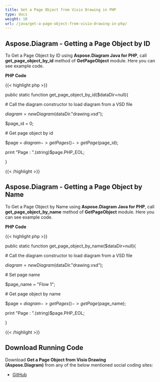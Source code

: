 ```yaml
---
title: Get a Page Object from Visio Drawing in PHP
type: docs
weight: 10
url: /java/get-a-page-object-from-visio-drawing-in-php/
---
```


## **Aspose.Diagram - Getting a Page Object by ID**
To Get a Page Object by ID using **Aspose.Diagram Java for PHP**, call **get_page_object_by_id** method of **GetPageObject** module. Here you can see example code.

**PHP Code**

{{< highlight php >}}

 public static function get_page_object_by_id($dataDir=null){

\# Call the diagram constructor to load diagram from a VSD file

$diagram = new Diagram($dataDir."drawing.vsd");

$page_id = 0;

\# Get page object by id

$page = $diagram->getPages()->getPage($page_id);

print "Page : ".(string)$page.PHP_EOL;

}

{{< /highlight >}}
## **Aspose.Diagram - Getting a Page Object by Name**
To Get a Page Object by Name using **Aspose.Diagram Java for PHP**, call **get_page_object_by_name** method of **GetPageObject** module. Here you can see example code.

**PHP Code**

{{< highlight php >}}

 public static function get_page_object_by_name($dataDir=null){

\# Call the diagram constructor to load diagram from a VSD file

$diagram = new Diagram($dataDir."drawing.vsd");

\# Set page name

$page_name = "Flow 1";

\# Get page object by name

$page = $diagram->getPages()->getPage($page_name);

print "Page : ".(string)$page.PHP_EOL;

}

{{< /highlight >}}
## **Download Running Code**
Download **Get a Page Object from Visio Drawing (Aspose.Diagram)** from any of the below mentioned social coding sites:

- [GitHub](https://github.com/asposediagram/Aspose.Diagram-for-Java/blob/master/Plugins/Aspose_Diagram_Java_for_PHP/src/aspose/diagram/WorkingwithPages/GetPageObject.php)
